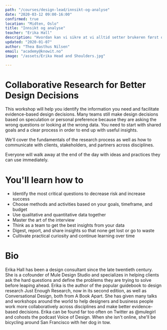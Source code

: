 ```yaml
---
path: "/courses/design-lead/innsikt-og-analyse"
date: "2020-03-12 09:00-16:00"
confirmed: true
location: "Midten, Oslo"
title: "Innsikt og analyse"
teacher: "Erika Hall"
description: "Hvordan kan vi sikre at vi alltid setter brukeren først og hvordan går vi frem for å få god innsikt i brukernes behov? I denne sesjonen får vi trening i innsikt- og analysearbeidet som er avgjørende for å skape innovative og brukervennlige løsninger."
updated: "2020-01-07"
author: "Thea Basthus Nilsen"
email: "academy@knowit.no"
image: "/assets/Erika Head and Shoulders.jpg"

---
```

# Collaborative Research for Better Design Decisions

This workshop will help you identify the information you need and facilitate evidence-based design decisions. Many teams still make design decisions based on speculation or personal preference because they are asking the wrong questions or looking at the wrong data. You need to start with shared goals and a clear process in order to end up with useful insights.

We'll cover the fundamentals of the research process as well as how to communicate with clients, stakeholders, and partners across disciplines. 

Everyone will walk away at the end of the day with ideas and practices they can use immediately.

# You'll learn how to

- Identify the most critical questions to decrease risk and increase success
- Choose methods and activities based on your goals, timeframe, and budget
- Use qualitative and quantitative data together
- Master the art of the interview
- Think as a team to get the best insights from your data
- Digest, report, and share insights so that none get lost or go to waste
- Cultivate practical curiosity and continue learning over time


# Bio

Erika Hall has been a design consultant since the late twentieth century. She is a cofounder of Mule Design Studio and specializes in helping clients ask the hard questions and define the problems they are trying to solve before leaping ahead. Erika is the author of the popular guidebook to design research Just Enough Research, now in its second edition, as well as Conversational Design, both from A Book Apart. She has given many talks and workshops around the world to help designers and business people work more collaboratively across disciplines and make better evidence-based decisions. Erika can be found far too often on Twitter as @mulegirl and cohosts the podcast Voice of Design. When she isn't online, she'll be bicycling around San Francisco with her dog in tow.


